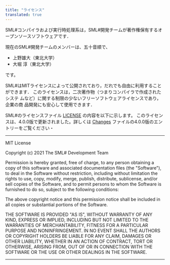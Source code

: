 ```yaml
---
title: "ライセンス"
translated: true
---
```


SML#コンパイラおよび実行時処理系は，SML#開発チームが著作権保有するオープンソースソフトウェアです．

現在のSML#開発チームのメンバーは、五十音順で、

* 上野雄大（東北大学）
* 大堀 淳（東北大学）

です。

SML#はMITライセンスによって公開されており，だれでも自由に利用することができます．
このライセンスは，二次著作物（つまりコンパイラで作成されたシステ
ムなど）に関する制限の少ないフリーソフトウェアライセンスであり，企業の商
品開発にも安心して使用できます．

SML#のライセンスファイル
[LICENSE](https://github.com/smlsharp/smlsharp/blob/master/LICENSE)
の内容を以下に示します。
このライセンスは、4.0.0版で更新されました。詳しくは
[Changes](https://github.com/smlsharp/smlsharp/blob/master/Changes)
ファイルの4.0.0版のエントリーをご覧ください・

----

MIT License

Copyright (c) 2021 The SML# Development Team

Permission is hereby granted, free of charge, to any person obtaining a copy of this software and associated documentation files (the "Software"), to deal in the Software without restriction, including without limitation the rights to use, copy, modify, merge, publish, distribute, sublicense, and/or sell copies of the Software, and to permit persons to whom the Software is furnished to do so, subject to the following conditions:

The above copyright notice and this permission notice shall be included in all copies or substantial portions of the Software.

THE SOFTWARE IS PROVIDED "AS IS", WITHOUT WARRANTY OF ANY KIND, EXPRESS OR IMPLIED, INCLUDING BUT NOT LIMITED TO THE WARRANTIES OF MERCHANTABILITY, FITNESS FOR A PARTICULAR PURPOSE AND NONINFRINGEMENT. IN NO EVENT SHALL THE AUTHORS OR COPYRIGHT HOLDERS BE LIABLE FOR ANY CLAIM, DAMAGES OR OTHER LIABILITY, WHETHER IN AN ACTION OF CONTRACT, TORT OR OTHERWISE, ARISING FROM, OUT OF OR IN CONNECTION WITH THE SOFTWARE OR THE USE OR OTHER DEALINGS IN THE SOFTWARE.

----